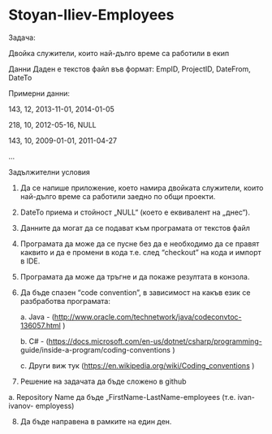 # Stoyan-Iliev-Employees

Задача:

Двойка служители, които най-дълго време са работили в екип

Данни
Даден е текстов файл във формат:
EmpID, ProjectID, DateFrom, DateTo

Примерни данни:

143, 12, 2013-11-01, 2014-01-05

218, 10, 2012-05-16, NULL

143, 10, 2009-01-01, 2011-04-27

...

Задължителни условия
1) Да се напише приложение, което намира двойката служители, които най-дълго
време са работили заедно по общи проекти.
2) DateTo приема и стойност „NULL“ (което е еквивалент на „днес“).
3) Данните да могат да се подават към програмата от текстов файл
4) Програмата да може да се пусне без да е необходимо да се правят каквито и да е
промени в кода т.е. след “checkout” на кода и импорт в IDE.
5) Програмата да може да тръгне и да покаже резултата в конзола.
6) Да бъде спазен “code convention”, в зависимост на какъв език се разбработва
програмата:

    a. Java - (http://www.oracle.com/technetwork/java/codeconvtoc-136057.html )

    b. C# - (https://docs.microsoft.com/en-us/dotnet/csharp/programming-
    guide/inside-a-program/coding-conventions )

    c. Други виж тук (https://en.wikipedia.org/wiki/Coding_conventions )
7) Решение на задачата да бъде сложено в github

  a. Repository Name да бъде „FirstName-LastName-employees (т.е. ivan-ivanov-
employess)

8) Да бъде направена в рамките на един ден.
